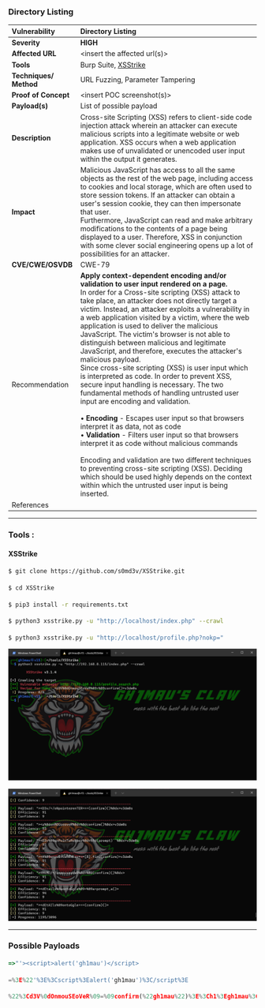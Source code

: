 ### Directory Listing

| Vulnerability          | Directory Listing                                                                                                                                                                                                                                                                                                                                                                                                                                                                                                                                                                                                                                                                                                                                                                                                                                                                                                                                                                                                                                                                                                                                                                                                                          |
|:---------------------- |:------------------------------------------------------------------------------------------------------------------------------------------------------------------------------------------------------------------------------------------------------------------------------------------------------------------------------------------------------------------------------------------------------------------------------------------------------------------------------------------------------------------------------------------------------------------------------------------------------------------------------------------------------------------------------------------------------------------------------------------------------------------------------------------------------------------------------------------------------------------------------------------------------------------------------------------------------------------------------------------------------------------------------------------------------------------------------------------------------------------------------------------------------------------------------------------------------------------------------------------ |
| **Severity**           | **HIGH**                                                                                                                                                                                                                                                                                                                                                                                                                                                                                                                                                                                                                                                                                                                                                                                                                                                                                                                                                                                                                                                                                                                                                                                                                                   |
| **Affected URL**       | <insert the affected url\(s\)>                                                                                                                                                                                                                                                                                                                                                                                                                                                                                                                                                                                                                                                                                                                                                                                                                                                                                                                                                                                                                                                                                                                                                                                                             |
| **Tools**              | Burp Suite, [XSStrike](https://github.com/gh1mau/vapt/blob/main/poc/directory_listing.md#xsstrike)                                                                                                                                                                                                                                                                                                                                                                                                                                                                                                                                                                                                                                                                                                                                                                                                                                                                                                                                                                                                                                                                                                                                         |
| **Techniques/ Method** | URL Fuzzing, Parameter Tampering                                                                                                                                                                                                                                                                                                                                                                                                                                                                                                                                                                                                                                                                                                                                                                                                                                                                                                                                                                                                                                                                                                                                                                                                           |
| **Proof of Concept**   | <insert POC screenshot\(s\)>                                                                                                                                                                                                                                                                                                                                                                                                                                                                                                                                                                                                                                                                                                                                                                                                                                                                                                                                                                                                                                                                                                                                                                                                               |
| **Payload\(s\)**       | List of possible payload                                                                                                                                                                                                                                                                                                                                                                                                                                                                                                                                                                                                                                                                                                                                                                                                                                                                                                                                                                                                                                                                                                                                                                                                                   |
| **Description**        | Cross\-site Scripting \(XSS\) refers to client\-side code injection attack wherein an attacker can execute malicious scripts into a legitimate website or web application\. XSS occurs when a web application makes use of unvalidated or unencoded user input within the output it generates\.                                                                                                                                                                                                                                                                                                                                                                                                                                                                                                                                                                                                                                                                                                                                                                                                                                                                                                                                            |
| **Impact**             | Malicious JavaScript has access to all the same objects as the rest of the web page, including access to cookies and local storage, which are often used to store session tokens. If an attacker can obtain a user's session cookie, they can then impersonate that user.<br/>Furthermore, JavaScript can read and make arbitrary modifications to the contents of a page being displayed to a user\. Therefore, XSS in conjunction with some clever social engineering opens up a lot of possibilities for an attacker\.                                                                                                                                                                                                                                                                                                                                                                                                                                                                                                                                                                                                                                                                                                                  |
| **CVE/CWE/OSVDB**      | CWE\-79                                                                                                                                                                                                                                                                                                                                                                                                                                                                                                                                                                                                                                                                                                                                                                                                                                                                                                                                                                                                                                                                                                                                                                                                                                    |
| Recommendation         | **Apply context\-dependent encoding and/or validation to user input rendered on a page.**<br/>In order for a Cross\-site scripting \(XSS\) attack to take place, an attacker does not directly target a victim\. Instead, an attacker exploits a vulnerability in a web application visited by a victim, where the web application is used to deliver the malicious JavaScript\. The victim's browser is not able to distinguish between malicious and legitimate JavaScript, and therefore, executes the attacker's malicious payload\. <br/> Since cross\-site scripting \(XSS\) is user input which is interpreted as code\. In order to prevent XSS, secure input handling is necessary\. The two fundamental methods of handling untrusted user input are encoding and validation\. <br/><br/> • **Encoding** - Escapes user input so that browsers interpret it as data, not as code <br/>• **Validation** \- Filters user input so that browsers interpret it as code without malicious commands <br/><br/>Encoding and validation are two different techniques to preventing cross\-site scripting \(XSS\)\. Deciding which should be used highly depends on the context within which the untrusted user input is being inserted\. |
| References             |                                                                                                                                                                                                                                                                                                                                                                                                                                                                                                                                                                                                                                                                                                                                                                                                                                                                                                                                                                                                                                                                                                                                                                                                                                            |

---

### Tools :

#### XSStrike

```bash
$ git clone https://github.com/s0md3v/XSStrike.git

$ cd XSStrike

$ pip3 install -r requirements.txt

$ python3 xsstrike.py -u "http://localhost/index.php" --crawl

$ python3 xsstrike.py -u "http://localhost/profile.php?nokp="
```

![](https://github.com/gh1mau/vapt/blob/main/image/xsstrike_1.png "XXStrike")



![](https://github.com/gh1mau/vapt/blob/main/image/xsstrike_2.png)

---



### Possible Payloads

```javascript
=>"'><script>alert('gh1mau')</script>

=%3E%22'%3E%3Cscript%3Ealert('gh1mau')%3C/script%3E 

%22%3Cd3V%0dOnmouSEoVeR%09=%09confirm(%22gh1mau%22)%3E%3Ch1%3Egh1mau%3C/h1%3E
```



